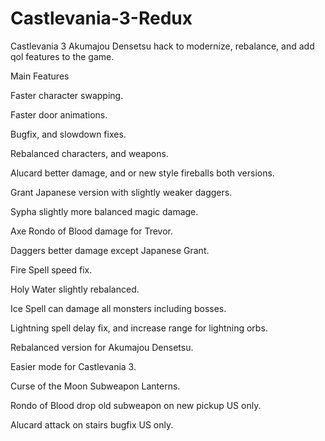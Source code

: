 # Castlevania-3-Redux

Castlevania 3 Akumajou Densetsu hack to modernize, rebalance, and add qol features to the game.


Main Features


Faster character swapping.

Faster door animations.

Bugfix, and slowdown fixes.

Rebalanced characters, and weapons.

Alucard better damage, and or new style fireballs both versions.

Grant Japanese version with slightly weaker daggers.

Sypha slightly more balanced magic damage.

Axe Rondo of Blood damage for Trevor.

Daggers better damage except Japanese Grant.

Fire Spell speed fix.

Holy Water slightly rebalanced.

Ice Spell can damage all monsters including bosses.

Lightning spell delay fix, and increase range for lightning orbs.

Rebalanced version for Akumajou Densetsu.

Easier mode for Castlevania 3.

Curse of the Moon Subweapon Lanterns.

Rondo of Blood drop old subweapon on new pickup US only.

Alucard attack on stairs bugfix US only.

